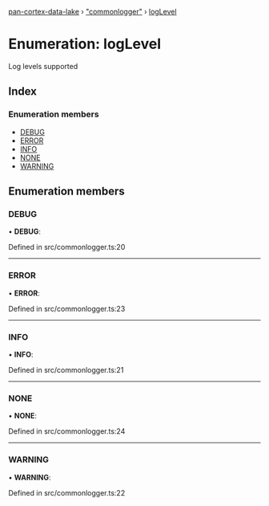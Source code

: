 [pan-cortex-data-lake](../README.md) › ["commonlogger"](../modules/_commonlogger_.md) › [logLevel](_commonlogger_.loglevel.md)

# Enumeration: logLevel

Log levels supported

## Index

### Enumeration members

* [DEBUG](_commonlogger_.loglevel.md#debug)
* [ERROR](_commonlogger_.loglevel.md#error)
* [INFO](_commonlogger_.loglevel.md#info)
* [NONE](_commonlogger_.loglevel.md#none)
* [WARNING](_commonlogger_.loglevel.md#warning)

## Enumeration members

###  DEBUG

• **DEBUG**:

Defined in src/commonlogger.ts:20

___

###  ERROR

• **ERROR**:

Defined in src/commonlogger.ts:23

___

###  INFO

• **INFO**:

Defined in src/commonlogger.ts:21

___

###  NONE

• **NONE**:

Defined in src/commonlogger.ts:24

___

###  WARNING

• **WARNING**:

Defined in src/commonlogger.ts:22
